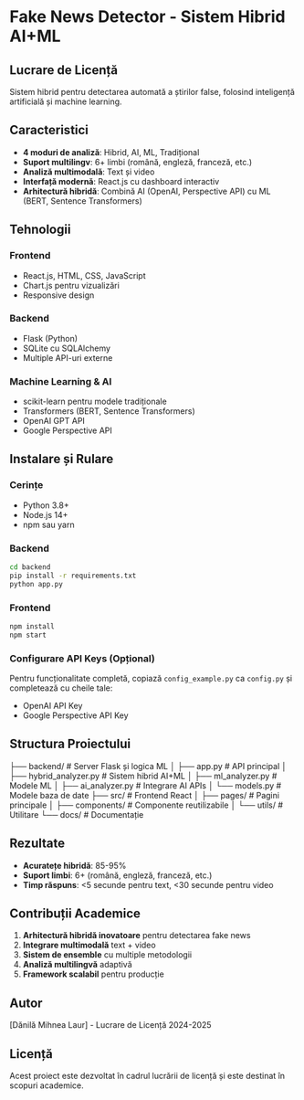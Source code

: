 # Fake News Detector - Sistem Hibrid AI+ML

## Lucrare de Licență

Sistem hibrid pentru detectarea automată a știrilor false, folosind inteligență artificială și machine learning.

## Caracteristici

- **4 moduri de analiză**: Hibrid, AI, ML, Tradițional
- **Suport multilingv**: 6+ limbi (română, engleză, franceză, etc.)
- **Analiză multimodală**: Text și video
- **Interfață modernă**: React.js cu dashboard interactiv
- **Arhitectură hibridă**: Combină AI (OpenAI, Perspective API) cu ML (BERT, Sentence Transformers)

## Tehnologii

### Frontend
- React.js, HTML, CSS, JavaScript
- Chart.js pentru vizualizări
- Responsive design

### Backend
- Flask (Python)
- SQLite cu SQLAlchemy
- Multiple API-uri externe

### Machine Learning & AI
- scikit-learn pentru modele tradiționale
- Transformers (BERT, Sentence Transformers)
- OpenAI GPT API
- Google Perspective API

## Instalare și Rulare

### Cerințe
- Python 3.8+
- Node.js 14+
- npm sau yarn

### Backend
```bash
cd backend
pip install -r requirements.txt
python app.py
```

### Frontend
```bash
npm install
npm start
```

### Configurare API Keys (Opțional)
Pentru funcționalitate completă, copiază `config_example.py` ca `config.py` și completează cu cheile tale:
- OpenAI API Key
- Google Perspective API Key

## Structura Proiectului
├── backend/ # Server Flask și logica ML
│ ├── app.py # API principal
│ ├── hybrid_analyzer.py # Sistem hibrid AI+ML
│ ├── ml_analyzer.py # Modele ML
│ ├── ai_analyzer.py # Integrare AI APIs
│ └── models.py # Modele baza de date
├── src/ # Frontend React
│ ├── pages/ # Pagini principale
│ ├── components/ # Componente reutilizabile
│ └── utils/ # Utilitare
└── docs/ # Documentație

## Rezultate

- **Acuratețe hibridă**: 85-95%
- **Suport limbi**: 6+ (română, engleză, franceză, etc.)
- **Timp răspuns**: <5 secunde pentru text, <30 secunde pentru video

## Contribuții Academice

1. **Arhitectură hibridă inovatoare** pentru detectarea fake news
2. **Integrare multimodală** text + video
3. **Sistem de ensemble** cu multiple metodologii
4. **Analiză multilingvă** adaptivă
5. **Framework scalabil** pentru producție

## Autor

[Dănilă Mihnea Laur] - Lucrare de Licență 2024-2025

## Licență

Acest proiect este dezvoltat în cadrul lucrării de licență și este destinat în scopuri academice.